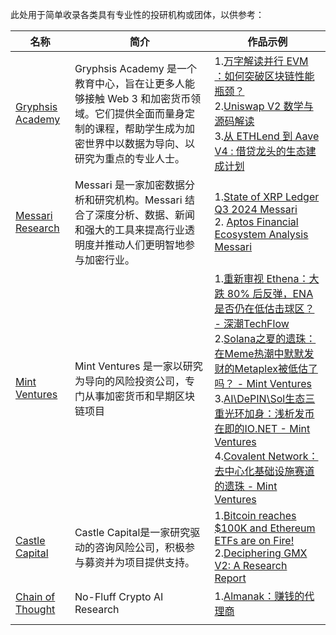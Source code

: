 此处用于简单收录各类具有专业性的投研机构或团体，以供参考：

| 名称                                                         | 简介                                                         | 作品示例                                                     |
| ------------------------------------------------------------ | ------------------------------------------------------------ | ------------------------------------------------------------ |
| [Gryphsis Academy](https://www.gryphsis.com/courses)         | Gryphsis Academy 是一个教育中心，旨在让更多人能够接触 Web 3 和加密货币领域。它们提供全面而量身定制的课程，帮助学生成为加密世界中以数据为导向、以研究为重点的专业人士。 | 1.[万字解读并行 EVM ：如何突破区块链性能瓶颈？](https://mp.weixin.qq.com/s/DfABge5nww7snxSbV85l-A)<br />2.[Uniswap V2 数学与源码解读](https://mp.weixin.qq.com/s/XXjoZG6wMRkbCDk65lubMg)<br />3.[从 ETHLend 到 Aave V4 : 借贷龙头的生态建成计划](https://mp.weixin.qq.com/s/8LGS3diMT24ENsNr9xr0hQ) |
| [Messari Research](https://messari.io/research/protocol-reporting) | Messari 是一家加密数据分析和研究机构。Messari 结合了深度分析、数据、新闻和强大的工具来提高行业透明度并推动人们更明智地参与加密行业。 | 1.[State of XRP Ledger Q3 2024  Messari](https://messari.io/report/state-of-xrp-ledger-q3-2024)<br />2. [Aptos Financial Ecosystem Analysis  Messari](https://messari.io/report/aptos-financial-ecosystem-analysis) |
| [Mint Ventures](https://mintventures.fund/)                  | Mint Ventures 是一家以研究为导向的风险投资公司，专门从事加密货币和早期区块链项目 | 1.[重新审视 Ethena：大跌 80% 后反弹，ENA 是否仍在低估击球区？ - 深潮TechFlow](https://www.techflowpost.com/article/detail_21307.html)<br />2.[Solana之夏的遗珠：在Meme热潮中默默发财的Metaplex被低估了吗？ - Mint Ventures](https://research.mintventures.fund/2024/12/02/zh-the-underrated-gem-of-solana-summer-is-metaplex-undervalued-amid-the-meme-frenzy/)<br />3.[AI\DePIN\Sol生态三重光环加身：浅析发币在即的IO.NET - Mint Ventures](https://research.mintventures.fund/2024/04/08/zh-a-new-solana-based-ai-depin-project-a-brief-analysis-of-upcoming-tokenlaunch-io-net/)<br />4.[Covalent Network：去中心化基础设施赛道的遗珠 - Mint Ventures](https://research.mintventures.fund/2024/01/24/zh-covalent-network-the-hidden-gem-of-decentralized-infrastructure/) |
| [Castle Capital](https://chronicle.castlecapital.vc/)        | Castle Capital是一家研究驱动的咨询风险公司，积极参与募资并为项目提供支持。 | 1.[Bitcoin reaches $100K and Ethereum ETFs are on Fire!](https://chronicle.castlecapital.vc/p/bitcoin-reaches-100k-and-ethereum-etfs-are-on-fire)<br />2.[Deciphering GMX V2: A Research Report ](https://chronicle.castlecapital.vc/p/deciphering-gmx-v2-next-wave-decentralized-perps) |
| [Chain of Thought](https://www.chainofthought.co/research)   | No-Fluff Crypto AI Research                                  | 1.[Almanak：赚钱的代理商](https://www.chainofthought.co/protocols/almanak-agents-that-make-money) |
|                                                              |                                                              |                                                              |

